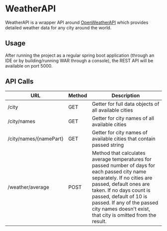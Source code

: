 # WeatherAPI

WeatherAPI is a wrapper API around [OpenWeatherAPI](https://openweathermap.org/forecast5) which provides detailed
weather data for any city around the world.

## Usage

After running the project as a regular spring boot application (through an IDE or by building/running WAR through a
console), the REST API will be available on port 5000.

## API Calls

| URL | Method |  Description | 
| --- | ------------ | ----------- | 
| /city | GET | Getter for full data objects of all available cities | 
| /city/names | GET | Getter for city names of all available cities | 
| /city/names/{namePart} | GET | Getter for city names of available cities that contain passed string | 
| /weather/average | POST | Method that calculates average temperatures for passed number of days for each passed city name separately. If no cities are passed, default ones are taken. If no days count is passed, default of 10 is passed. If any of the passed city names doesn't exist, that city is omitted from the result. | 